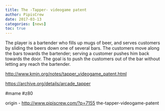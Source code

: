 ```yaml
---
title: The -Tapper- videogame patent
author: PipisCrew
date: 2017-03-13
categories: [news]
toc: true
---
```


The player is a bartender who fills up mugs of beer, and serves customers by sliding the beers down one of several bars. The customers move along the bars towards the bartender; serving a customer pushes him back towards the door. The goal is to push the customers out of the bar without letting any reach the bartender.

http://www.kmjn.org/notes/tapper_videogame_patent.html

https://archive.org/details/arcade_tapper

#mame #z80

origin - http://www.pipiscrew.com/?p=7155 the-tapper-videogame-patent
